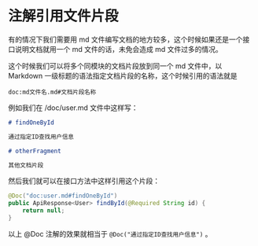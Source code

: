 # 注解引用文件片段

有的情况下我们需要用 md 文件编写文档的地方较多，这个时候如果还是一个接口说明文档就用一个 md 文件的话，未免会造成 md 文件过多的情况。

这个时候我们可以将多个同模块的文档片段放到同一个 md 文件中，以 Markdown 一级标题的语法指定文档片段的名称，这个时候引用的语法就是

`doc:md文件名.md#文档片段名称`

例如我们在 /doc/user.md 文件中这样写：

```markdown
# findOneById

通过指定ID查找用户信息

# otherFragment

其他文档片段
```

然后我们就可以在接口方法中这样引用这个片段：

```java
@Doc("doc:user.md#findOneById")
public ApiResponse<User> findById(@Required String id) {
    return null;
}
```

以上 @Doc 注解的效果就相当于 `@Doc("通过指定ID查找用户信息")` 。
